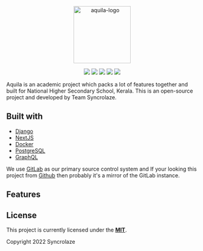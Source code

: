 <p align="center">
  <a href="https://gitlab.com/syncrolaze/aquila" target="_blank"><img src="https://dev-to-uploads.s3.amazonaws.com/uploads/articles/pdrwbeh8ct1fzk665ns7.png" height="150" alt="aquila-logo" /></a>
</p>

<p align="center">
  <a href="#"><img src="https://badgen.net/badge/icon/gitlab?icon=gitlab&label"></a>
  <a href="#"><img src="https://img.shields.io/badge/Maintained%3F-yes-green.svg"></a>
  <a href="#"><img src="https://img.shields.io/badge/License-MIT-blue.svg"></a>
  <a href="#"><img src="https://img.shields.io/badge/code%20style-goodparts-brightgreen.svg?style=flat"></a>
  <a href="#"><img src="https://img.shields.io/badge/PRs-welcome-brightgreen.svg"></a>
</p> 

Aquila is an academic project which packs a lot of features together and built for National Higher Secondary School, Kerala. This is an open-source project and developed by Team Syncrolaze.

## Built with

- [Django](https://www.djangoproject.com/)
- [NextJS](https://nextjs.org/)
- [Docker](https://www.docker.com/)
- [PostgreSQL](https://www.postgresql.org/)
- [GraphQL](https://graphql.org/)

We use [GitLab](https://gitlab.com/syncrolaze/aquila) as our primary source control system and If your looking this project from [Github](https://github.com/syncrolaze/aquila) then probably it's a mirror of the GitLab instance.

## Features



## License

This project is currently licensed under the **[MIT](LICENSE)**.  

Copyright 2022 Syncrolaze